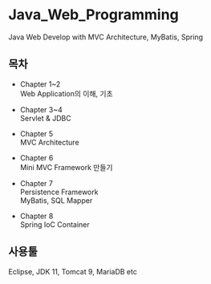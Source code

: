 # Java_Web_Programming
Java Web Develop with MVC Architecture, MyBatis, Spring 


## 목차
- Chapter 1~2  
Web Application의 이해, 기초  

- Chapter 3~4  
Servlet & JDBC  

- Chapter 5  
MVC Architecture  

- Chapter 6  
Mini MVC Framework 만들기  

- Chapter 7  
Persistence Framework  
MyBatis, SQL Mapper  

- Chapter 8  
Spring IoC Container  

## 사용툴  
Eclipse, JDK 11, Tomcat 9, MariaDB  etc

